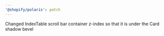 ```yaml
---
'@shopify/polaris': patch
---
```


Changed IndexTable scroll bar container z-index so that it is under the Card shadow bevel

